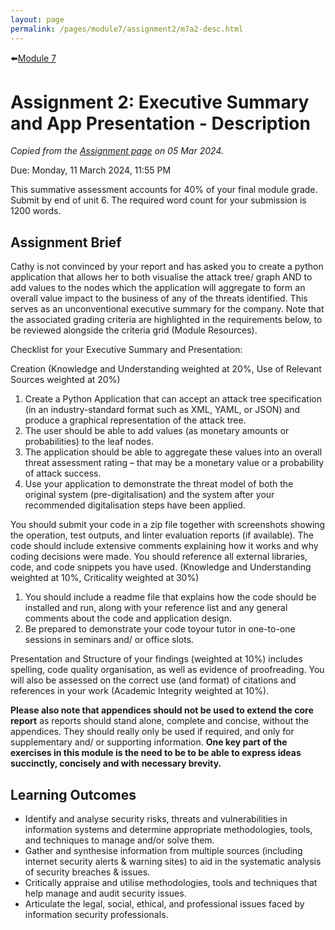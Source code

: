 ```yaml
---
layout: page
permalink: /pages/module7/assignment2/m7a2-desc.html
---
```


⬅️[Module 7](/pages/module7.html)

# Assignment 2: Executive Summary and App Presentation - Description

*Copied from the [Assignment page](https://www.my-course.co.uk/mod/assign/view.php?id=943412) on 05 Mar 2024.*

Due: Monday, 11 March 2024, 11:55 PM

This summative assessment accounts for 40% of your final module grade. Submit by end of unit 6. The required word count for your submission is 1200 words.

## Assignment Brief
Cathy is not convinced by your report and has asked you to create a python application that allows her to both visualise the attack tree/ graph AND to add values to the nodes which the application will aggregate to form an overall value impact to the business of any of the threats identified. This serves as an unconventional executive summary for the company. Note that the associated grading criteria are highlighted in the requirements below, to be reviewed alongside the criteria grid (Module Resources).

Checklist for your Executive Summary and Presentation:

Creation (Knowledge and Understanding weighted at 20%, Use of Relevant Sources weighted at 20%)

1. Create a Python Application that can accept an attack tree specification (in an industry-standard format such as XML, YAML, or JSON) and produce a graphical representation of the attack tree. 
2. The user should be able to add values (as monetary amounts or probabilities) to the leaf nodes. 
3. The application should be able to aggregate these values into an overall threat assessment rating – that may be a monetary value or a probability of attack success.
4. Use your application to demonstrate the threat model of both the original system (pre-digitalisation) and the system after your recommended digitalisation steps have been applied.

You should submit your code in a zip file together with screenshots showing the operation, test outputs, and linter evaluation reports (if available). The code should include extensive comments explaining how it works and why coding decisions were made. You should reference all external libraries, code, and code snippets you have used. (Knowledge and Understanding weighted at 10%, Criticality weighted at 30%)

1. You should include a readme file that explains how the code should be installed and run, along with your reference list and any general comments about the code and application design.
2. Be prepared to demonstrate your code toyour tutor in one-to-one sessions in seminars and/ or office slots.

Presentation and Structure of your findings (weighted at 10%) includes spelling, code quality organisation, as well as evidence of proofreading. You will also be assessed on the correct use (and format) of citations and references in your work (Academic Integrity weighted at 10%).

**Please also note that appendices should not be used to extend the core report** as reports should stand alone, complete and concise, without the appendices. They should really only be used if required, and only for supplementary and/ or supporting information. **One key part of the exercises in this module is the need to be to be able to express ideas succinctly, concisely and with necessary brevity.**

## Learning Outcomes
- Identify and analyse security risks, threats and vulnerabilities in information systems and determine appropriate methodologies, tools, and techniques to manage and/or solve them.
- Gather and synthesise information from multiple sources (including internet security alerts & warning sites) to aid in the systematic analysis of security breaches & issues.
- Critically appraise and utilise methodologies, tools and techniques that help manage and audit security issues.
- Articulate the legal, social, ethical, and professional issues faced by information security professionals.
